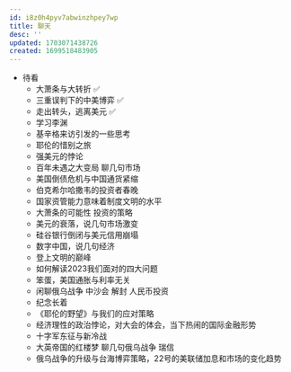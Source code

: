 ```yaml
---
id: i8z0h4pyv7abwinzhpey7wp
title: 聊天
desc: ''
updated: 1703071438726
created: 1699518483905
---
```



- 待看
    - 大萧条与大转折 ✅
    - 三重误判下的中美博弈 ✅
    - 走出转头，逃离美元 ✅
    - 学习李渊
    - 基辛格来访引发的一些思考
    - 耶伦的惜别之旅
    - 强美元的悖论
    - 百年未遇之大变局 聊几句市场
    - 美国倒债危机与中国通货紧缩
    - 伯克希尔哈撒韦的投资者春晚
    - 国家资管能力意味着制度文明的水平
    - 大萧条的可能性 投资的策略
    - 美元的衰落，说几句市场激变
    - 硅谷银行倒闭与美元信用崩塌
    - 数字中国，说几句经济
    - 登上文明的巅峰
    - 如何解读2023我们面对的四大问题
    - 笨蛋，美国通胀与利率无关
    - 闲聊俄乌战争 中沙会 解封 人民币投资
    - 纪念长着
    - 《耶伦的野望》与我们的应对策略
    - 经济理性的政治悖论，对大会的体会，当下热闹的国际金融形势
    - 十字军东征与新冷战
    - 大英帝国的红楼梦 聊几句俄乌战争 瑞信
    - 俄乌战争的升级与台海博弈策略，22号的美联储加息和市场的变化趋势
